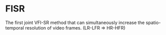 # FISR
The first joint VFI-SR method that can simultaneously increase the spatio-temporal resolution of video frames. (LR-LFR => HR-HFR)
